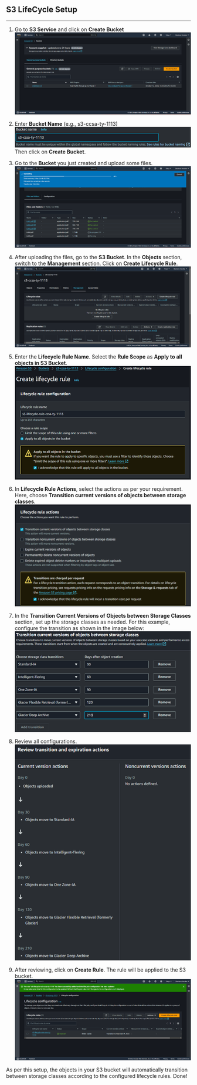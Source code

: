 ## S3 LifeCycle Setup

---

1. Go to **S3 Service** and click on **Create Bucket**  
   ![S3 Bucket Creation](/s3LifeCycle/img/s3BucketCreation.png)

2. Enter **Bucket Name** (e.g., s3-ccsa-ty-1113)  
   ![S3 Bucket Name](/s3LifeCycle/img/s3BucketName.png)  
   Then click on **Create Bucket**.

3. Go to the **Bucket** you just created and upload some files.  
   ![Uploading Files in S3 Bucket](/s3LifeCycle/img/s3FilesUploading.png)

4. After uploading the files, go to the **S3 Bucket**. In the **Objects** section, switch to the **Management** section. Click on **Create Lifecycle Rule**.  
   ![Management Section in S3 Bucket](/s3LifeCycle/img/s3BuckerManagementSection.png)

5. Enter the **Lifecycle Rule Name**. Select the **Rule Scope** as **Apply to all objects in S3 Bucket**.  
   ![LifeCycle Rule Config 1](/s3LifeCycle/img/s3LifeCycleRuleConfig1.png)

6. In **Lifecycle Rule Actions**, select the actions as per your requirement. Here, choose **Transition current versions of objects between storage classes**.  
   ![LifeCycle Rule Config 2](/s3LifeCycle/img/s3LifeCycleRuleConfig2.png)

7. In the **Transition Current Versions of Objects between Storage Classes** section, set up the storage classes as needed. For this example, configure the transition as shown in the image below:  
   ![S3 LifeCycle Storage Classes](/s3LifeCycle/img/s3LifeCycleStorageClassesSetup.png)

8. Review all configurations.  
   ![S3 LifeCycle Storage Classes](/s3LifeCycle/img/s3LifeCycleRuleReviewSection.png)

9. After reviewing, click on **Create Rule**. The rule will be applied to the S3 bucket.  
   ![S3 LifeCycle Rule Set Success](/s3LifeCycle/img/s3LifeCycleRuleSetSuccess.png)

As per this setup, the objects in your S3 bucket will automatically transition between storage classes according to the configured lifecycle rules. Done!